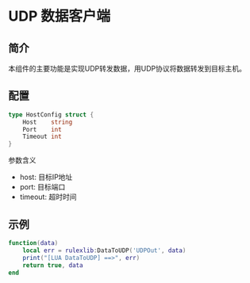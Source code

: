 <!--
 Copyright (C) 2023 wwhai

 This program is free software: you can redistribute it and/or modify
 it under the terms of the GNU Affero General Public License as
 published by the Free Software Foundation, either version 3 of the
 License, or (at your option) any later version.

 This program is distributed in the hope that it will be useful,
 but WITHOUT ANY WARRANTY; without even the implied warranty of
 MERCHANTABILITY or FITNESS FOR A PARTICULAR PURPOSE.  See the
 GNU Affero General Public License for more details.

 You should have received a copy of the GNU Affero General Public License
 along with this program.  If not, see <UDP://www.gnu.org/licenses/>.
-->


# UDP 数据客户端
## 简介
本组件的主要功能是实现UDP转发数据，用UDP协议将数据转发到目标主机。
## 配置
```go
type HostConfig struct {
	Host    string
	Port    int
	Timeout int
}
```
参数含义
- host: 目标IP地址
- port: 目标端口
- timeout: 超时时间

## 示例
```lua
function(data)
    local err = rulexlib:DataToUDP('UDPOut', data)
	print("[LUA DataToUDP] ==>", err)
	return true, data
end
```